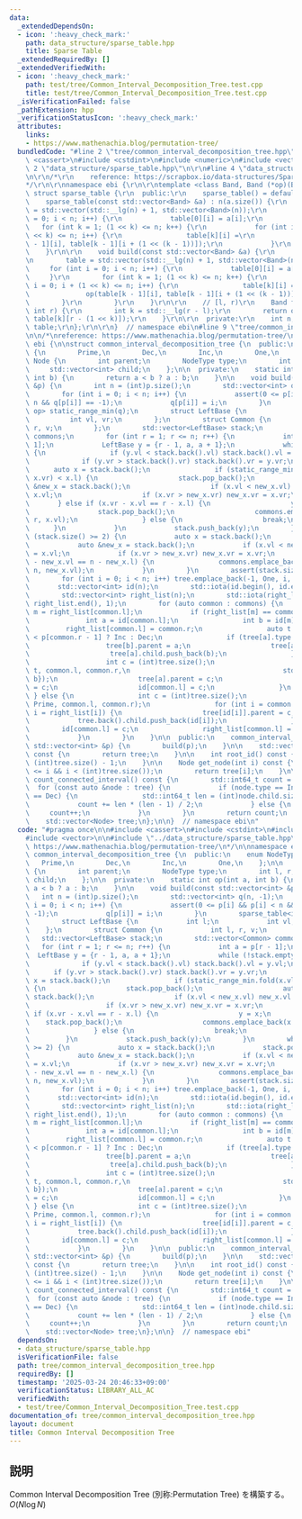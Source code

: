 ```yaml
---
data:
  _extendedDependsOn:
  - icon: ':heavy_check_mark:'
    path: data_structure/sparse_table.hpp
    title: Sparse Table
  _extendedRequiredBy: []
  _extendedVerifiedWith:
  - icon: ':heavy_check_mark:'
    path: test/tree/Common_Interval_Decomposition_Tree.test.cpp
    title: test/tree/Common_Interval_Decomposition_Tree.test.cpp
  _isVerificationFailed: false
  _pathExtension: hpp
  _verificationStatusIcon: ':heavy_check_mark:'
  attributes:
    links:
    - https://www.mathenachia.blog/permutation-tree/
  bundledCode: "#line 2 \"tree/common_interval_decomposition_tree.hpp\"\n\n#include\
    \ <cassert>\n#include <cstdint>\n#include <numeric>\n#include <vector>\n\n#line\
    \ 2 \"data_structure/sparse_table.hpp\"\n\r\n#line 4 \"data_structure/sparse_table.hpp\"\
    \n\r\n/*\r\n    reference: https://scrapbox.io/data-structures/Sparse_Table\r\n\
    */\r\n\r\nnamespace ebi {\r\n\r\ntemplate <class Band, Band (*op)(Band, Band)>\
    \ struct sparse_table {\r\n  public:\r\n    sparse_table() = default;\r\n\r\n\
    \    sparse_table(const std::vector<Band> &a) : n(a.size()) {\r\n        table\
    \ = std::vector(std::__lg(n) + 1, std::vector<Band>(n));\r\n        for (int i\
    \ = 0; i < n; i++) {\r\n            table[0][i] = a[i];\r\n        }\r\n     \
    \   for (int k = 1; (1 << k) <= n; k++) {\r\n            for (int i = 0; i + (1\
    \ << k) <= n; i++) {\r\n                table[k][i] =\r\n                    op(table[k\
    \ - 1][i], table[k - 1][i + (1 << (k - 1))]);\r\n            }\r\n        }\r\n\
    \    }\r\n\r\n    void build(const std::vector<Band> &a) {\r\n        n = (int)a.size();\r\
    \n        table = std::vector(std::__lg(n) + 1, std::vector<Band>(n));\r\n   \
    \     for (int i = 0; i < n; i++) {\r\n            table[0][i] = a[i];\r\n   \
    \     }\r\n        for (int k = 1; (1 << k) <= n; k++) {\r\n            for (int\
    \ i = 0; i + (1 << k) <= n; i++) {\r\n                table[k][i] =\r\n      \
    \              op(table[k - 1][i], table[k - 1][i + (1 << (k - 1))]);\r\n    \
    \        }\r\n        }\r\n    }\r\n\r\n    // [l, r)\r\n    Band fold(int l,\
    \ int r) {\r\n        int k = std::__lg(r - l);\r\n        return op(table[k][l],\
    \ table[k][r - (1 << k)]);\r\n    }\r\n\r\n  private:\r\n    int n;\r\n    std::vector<std::vector<Band>>\
    \ table;\r\n};\r\n\r\n}  // namespace ebi\n#line 9 \"tree/common_interval_decomposition_tree.hpp\"\
    \n\n/*\nreference: https://www.mathenachia.blog/permutation-tree/\n*/\n\nnamespace\
    \ ebi {\n\nstruct common_interval_decomposition_tree {\n  public:\n    enum NodeType\
    \ {\n        Prime,\n        Dec,\n        Inc,\n        One,\n    };\n\n    struct\
    \ Node {\n        int parent;\n        NodeType type;\n        int l, r;\n   \
    \     std::vector<int> child;\n    };\n\n  private:\n    static int op(int a,\
    \ int b) {\n        return a < b ? a : b;\n    }\n\n    void build(const std::vector<int>\
    \ &p) {\n        int n = (int)p.size();\n        std::vector<int> q(n, -1);\n\
    \        for (int i = 0; i < n; i++) {\n            assert(0 <= p[i] && p[i] <\
    \ n && q[p[i]] == -1);\n            q[p[i]] = i;\n        }\n        sparse_table<int,\
    \ op> static_range_min(q);\n        struct LeftBase {\n            int l;\n  \
    \          int vl, vr;\n        };\n        struct Common {\n            int l,\
    \ r, v;\n        };\n        std::vector<LeftBase> stack;\n        std::vector<Common>\
    \ commons;\n        for (int r = 1; r <= n; r++) {\n            int a = p[r -\
    \ 1];\n            LeftBase y = {r - 1, a, a + 1};\n            while (!stack.empty())\
    \ {\n                if (y.vl < stack.back().vl) stack.back().vl = y.vl;\n   \
    \             if (y.vr > stack.back().vr) stack.back().vr = y.vr;\n          \
    \      auto x = stack.back();\n                if (static_range_min.fold(x.vl,\
    \ x.vr) < x.l) {\n                    stack.pop_back();\n                    auto\
    \ &new_x = stack.back();\n                    if (x.vl < new_x.vl) new_x.vl =\
    \ x.vl;\n                    if (x.vr > new_x.vr) new_x.vr = x.vr;\n         \
    \       } else if (x.vr - x.vl == r - x.l) {\n                    y = x;\n   \
    \                 stack.pop_back();\n                    commons.emplace_back(x.l,\
    \ r, x.vl);\n                } else {\n                    break;\n          \
    \      }\n            }\n            stack.push_back(y);\n        }\n        while\
    \ (stack.size() >= 2) {\n            auto x = stack.back();\n            stack.pop_back();\n\
    \            auto &new_x = stack.back();\n            if (x.vl < new_x.vl) new_x.vl\
    \ = x.vl;\n            if (x.vr > new_x.vr) new_x.vr = x.vr;\n            if (new_x.vr\
    \ - new_x.vl == n - new_x.l) {\n                commons.emplace_back(new_x.l,\
    \ n, new_x.vl);\n            }\n        }\n        assert(stack.size() == 1);\n\
    \        for (int i = 0; i < n; i++) tree.emplace_back(-1, One, i, i + 1);\n \
    \       std::vector<int> id(n);\n        std::iota(id.begin(), id.end(), 0);\n\
    \        std::vector<int> right_list(n);\n        std::iota(right_list.begin(),\
    \ right_list.end(), 1);\n        for (auto common : commons) {\n            int\
    \ m = right_list[common.l];\n            if (right_list[m] == common.r) {\n  \
    \              int a = id[common.l];\n                int b = id[m];\n       \
    \         right_list[common.l] = common.r;\n                auto t = p[common.l]\
    \ < p[common.r - 1] ? Inc : Dec;\n                if (tree[a].type == t) {\n \
    \                   tree[b].parent = a;\n                    tree[a].r = common.r;\n\
    \                    tree[a].child.push_back(b);\n                } else {\n \
    \                   int c = (int)tree.size();\n                    tree.emplace_back(-1,\
    \ t, common.l, common.r,\n                                      std::vector<int>{a,\
    \ b});\n                    tree[a].parent = c;\n                    tree[b].parent\
    \ = c;\n                    id[common.l] = c;\n                }\n           \
    \ } else {\n                int c = (int)tree.size();\n                tree.emplace_back(-1,\
    \ Prime, common.l, common.r);\n                for (int i = common.l; i < common.r;\
    \ i = right_list[i]) {\n                    tree[id[i]].parent = c;\n        \
    \            tree.back().child.push_back(id[i]);\n                }\n        \
    \        id[common.l] = c;\n                right_list[common.l] = common.r;\n\
    \            }\n        }\n    }\n\n  public:\n    common_interval_decomposition_tree(const\
    \ std::vector<int> &p) {\n        build(p);\n    }\n\n    std::vector<Node> get_tree()\
    \ const {\n        return tree;\n    }\n\n    int root_id() const {\n        return\
    \ (int)tree.size() - 1;\n    }\n\n    Node get_node(int i) const {\n        assert(0\
    \ <= i && i < (int)tree.size());\n        return tree[i];\n    }\n\n    std::int64_t\
    \ count_connected_interval() const {\n        std::int64_t count = 0;\n      \
    \  for (const auto &node : tree) {\n            if (node.type == Inc || node.type\
    \ == Dec) {\n                std::int64_t len = (int)node.child.size();\n    \
    \            count += len * (len - 1) / 2;\n            } else {\n           \
    \     count++;\n            }\n        }\n        return count;\n    }\n\n  private:\n\
    \    std::vector<Node> tree;\n};\n\n}  // namespace ebi\n"
  code: "#pragma once\n\n#include <cassert>\n#include <cstdint>\n#include <numeric>\n\
    #include <vector>\n\n#include \"../data_structure/sparse_table.hpp\"\n\n/*\nreference:\
    \ https://www.mathenachia.blog/permutation-tree/\n*/\n\nnamespace ebi {\n\nstruct\
    \ common_interval_decomposition_tree {\n  public:\n    enum NodeType {\n     \
    \   Prime,\n        Dec,\n        Inc,\n        One,\n    };\n\n    struct Node\
    \ {\n        int parent;\n        NodeType type;\n        int l, r;\n        std::vector<int>\
    \ child;\n    };\n\n  private:\n    static int op(int a, int b) {\n        return\
    \ a < b ? a : b;\n    }\n\n    void build(const std::vector<int> &p) {\n     \
    \   int n = (int)p.size();\n        std::vector<int> q(n, -1);\n        for (int\
    \ i = 0; i < n; i++) {\n            assert(0 <= p[i] && p[i] < n && q[p[i]] ==\
    \ -1);\n            q[p[i]] = i;\n        }\n        sparse_table<int, op> static_range_min(q);\n\
    \        struct LeftBase {\n            int l;\n            int vl, vr;\n    \
    \    };\n        struct Common {\n            int l, r, v;\n        };\n     \
    \   std::vector<LeftBase> stack;\n        std::vector<Common> commons;\n     \
    \   for (int r = 1; r <= n; r++) {\n            int a = p[r - 1];\n          \
    \  LeftBase y = {r - 1, a, a + 1};\n            while (!stack.empty()) {\n   \
    \             if (y.vl < stack.back().vl) stack.back().vl = y.vl;\n          \
    \      if (y.vr > stack.back().vr) stack.back().vr = y.vr;\n                auto\
    \ x = stack.back();\n                if (static_range_min.fold(x.vl, x.vr) < x.l)\
    \ {\n                    stack.pop_back();\n                    auto &new_x =\
    \ stack.back();\n                    if (x.vl < new_x.vl) new_x.vl = x.vl;\n \
    \                   if (x.vr > new_x.vr) new_x.vr = x.vr;\n                } else\
    \ if (x.vr - x.vl == r - x.l) {\n                    y = x;\n                \
    \    stack.pop_back();\n                    commons.emplace_back(x.l, r, x.vl);\n\
    \                } else {\n                    break;\n                }\n   \
    \         }\n            stack.push_back(y);\n        }\n        while (stack.size()\
    \ >= 2) {\n            auto x = stack.back();\n            stack.pop_back();\n\
    \            auto &new_x = stack.back();\n            if (x.vl < new_x.vl) new_x.vl\
    \ = x.vl;\n            if (x.vr > new_x.vr) new_x.vr = x.vr;\n            if (new_x.vr\
    \ - new_x.vl == n - new_x.l) {\n                commons.emplace_back(new_x.l,\
    \ n, new_x.vl);\n            }\n        }\n        assert(stack.size() == 1);\n\
    \        for (int i = 0; i < n; i++) tree.emplace_back(-1, One, i, i + 1);\n \
    \       std::vector<int> id(n);\n        std::iota(id.begin(), id.end(), 0);\n\
    \        std::vector<int> right_list(n);\n        std::iota(right_list.begin(),\
    \ right_list.end(), 1);\n        for (auto common : commons) {\n            int\
    \ m = right_list[common.l];\n            if (right_list[m] == common.r) {\n  \
    \              int a = id[common.l];\n                int b = id[m];\n       \
    \         right_list[common.l] = common.r;\n                auto t = p[common.l]\
    \ < p[common.r - 1] ? Inc : Dec;\n                if (tree[a].type == t) {\n \
    \                   tree[b].parent = a;\n                    tree[a].r = common.r;\n\
    \                    tree[a].child.push_back(b);\n                } else {\n \
    \                   int c = (int)tree.size();\n                    tree.emplace_back(-1,\
    \ t, common.l, common.r,\n                                      std::vector<int>{a,\
    \ b});\n                    tree[a].parent = c;\n                    tree[b].parent\
    \ = c;\n                    id[common.l] = c;\n                }\n           \
    \ } else {\n                int c = (int)tree.size();\n                tree.emplace_back(-1,\
    \ Prime, common.l, common.r);\n                for (int i = common.l; i < common.r;\
    \ i = right_list[i]) {\n                    tree[id[i]].parent = c;\n        \
    \            tree.back().child.push_back(id[i]);\n                }\n        \
    \        id[common.l] = c;\n                right_list[common.l] = common.r;\n\
    \            }\n        }\n    }\n\n  public:\n    common_interval_decomposition_tree(const\
    \ std::vector<int> &p) {\n        build(p);\n    }\n\n    std::vector<Node> get_tree()\
    \ const {\n        return tree;\n    }\n\n    int root_id() const {\n        return\
    \ (int)tree.size() - 1;\n    }\n\n    Node get_node(int i) const {\n        assert(0\
    \ <= i && i < (int)tree.size());\n        return tree[i];\n    }\n\n    std::int64_t\
    \ count_connected_interval() const {\n        std::int64_t count = 0;\n      \
    \  for (const auto &node : tree) {\n            if (node.type == Inc || node.type\
    \ == Dec) {\n                std::int64_t len = (int)node.child.size();\n    \
    \            count += len * (len - 1) / 2;\n            } else {\n           \
    \     count++;\n            }\n        }\n        return count;\n    }\n\n  private:\n\
    \    std::vector<Node> tree;\n};\n\n}  // namespace ebi"
  dependsOn:
  - data_structure/sparse_table.hpp
  isVerificationFile: false
  path: tree/common_interval_decomposition_tree.hpp
  requiredBy: []
  timestamp: '2025-03-24 20:46:33+09:00'
  verificationStatus: LIBRARY_ALL_AC
  verifiedWith:
  - test/tree/Common_Interval_Decomposition_Tree.test.cpp
documentation_of: tree/common_interval_decomposition_tree.hpp
layout: document
title: Common Interval Decomposition Tree
---
```


## 説明

Common Interval Decomposition Tree (別称:Permutation Tree) を構築する。
$O(N\log{N})$